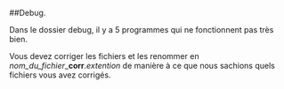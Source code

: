 ##Debug.

Dans le dossier debug, il y a 5 programmes qui ne fonctionnent pas très bien.

Vous devez corriger les fichiers et les renommer en *nom_du_fichier*_**corr**.*extention* de manière à ce que nous sachions quels fichiers vous avez corrigés.